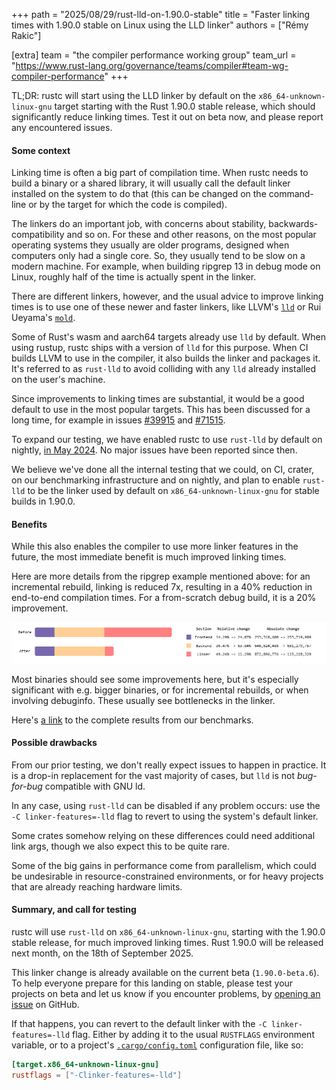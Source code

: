 +++
path = "2025/08/29/rust-lld-on-1.90.0-stable"
title = "Faster linking times with 1.90.0 stable on Linux using the LLD linker"
authors = ["Rémy Rakic"]

[extra]
team = "the compiler performance working group"
team_url = "https://www.rust-lang.org/governance/teams/compiler#team-wg-compiler-performance"
+++

TL;DR: rustc will start using the LLD linker by default on the `x86_64-unknown-linux-gnu` target starting with the Rust 1.90.0 stable release, which should significantly reduce linking times. Test it out on beta now, and please report any encountered issues.

#### Some context

Linking time is often a big part of compilation time. When rustc needs to build a binary or a shared library, it will usually call the default linker installed on the system to do that (this can be changed on the command-line or by the target for which the code is compiled).

The linkers do an important job, with concerns about stability, backwards-compatibility and so on. For these and other reasons, on the most popular operating systems they usually are older programs, designed when computers only had a single core. So, they usually tend to be slow on a modern machine. For example, when building ripgrep 13 in debug mode on Linux, roughly half of the time is actually spent in the linker.

There are different linkers, however, and the usual advice to improve linking times is to use one of these newer and faster linkers, like LLVM's [`lld`](https://lld.llvm.org/) or Rui Ueyama's [`mold`](https://github.com/rui314/mold).

Some of Rust's wasm and aarch64 targets already use `lld` by default. When using rustup, rustc ships with a version of `lld` for this purpose. When CI builds LLVM to use in the compiler, it also builds the linker and packages it. It's referred to as `rust-lld` to avoid colliding with any `lld` already installed on the user's machine.

Since improvements to linking times are substantial, it would be a good default to use in the most popular targets. This has been discussed for a long time, for example in issues [#39915](https://github.com/rust-lang/rust/issues/39915) and [#71515](https://github.com/rust-lang/rust/issues/71515).

To expand our testing, we have enabled rustc to use `rust-lld` by default on nightly, [in May 2024](https://blog.rust-lang.org/2024/05/17/enabling-rust-lld-on-linux.html). No major issues have been reported since then.

We believe we've done all the internal testing that we could, on CI, crater, on our benchmarking infrastructure and on nightly, and plan to enable `rust-lld` to be the linker used by default on `x86_64-unknown-linux-gnu` for stable builds in 1.90.0.

#### Benefits

While this also enables the compiler to use more linker features in the future, the most immediate benefit is much improved linking times.

Here are more details from the ripgrep example mentioned above: for an incremental rebuild, linking is reduced 7x, resulting in a 40% reduction in end-to-end compilation times. For a from-scratch debug build, it is a 20% improvement.

![Before/after comparison of a `ripgrep` incremental debug build](ripgrep-comparison.png)

Most binaries should see some improvements here, but it's especially significant with e.g. bigger binaries, or for incremental rebuilds, or when involving debuginfo. These usually see bottlenecks in the linker.

Here's [a link](https://perf.rust-lang.org/compare.html?start=b3e117044c7f707293edc040edb93e7ec5f7040a&end=baed03c51a68376c1789cc373581eea0daf89967&stat=instructions%3Au&tab=compile) to the complete results from our benchmarks.

#### Possible drawbacks

From our prior testing, we don't really expect issues to happen in practice. It is a drop-in replacement for the vast majority of cases, but `lld` is not _bug-for-bug_ compatible with GNU ld.

In any case, using `rust-lld` can be disabled if any problem occurs: use the `-C linker-features=-lld` flag to revert to using the system's default linker.

Some crates somehow relying on these differences could need additional link args, though we also expect this to be quite rare.

Some of the big gains in performance come from parallelism, which could be undesirable in resource-constrained environments, or for heavy projects that are already reaching hardware limits.

#### Summary, and call for testing

rustc will use `rust-lld` on `x86_64-unknown-linux-gnu`, starting with the 1.90.0 stable release, for much improved linking times. Rust 1.90.0 will be released next month, on the 18th of September 2025.

This linker change is already available on the current beta (`1.90.0-beta.6`). To help everyone prepare for this landing on stable, please test your projects on beta and let us know if you encounter problems, by [opening an issue](https://github.com/rust-lang/rust/issues/new/choose) on GitHub.

If that happens, you can revert to the default linker with the `-C linker-features=-lld` flag. Either by adding it to the usual `RUSTFLAGS` environment variable, or to a project's [`.cargo/config.toml`](https://doc.rust-lang.org/cargo/reference/config.html) configuration file,
like so:

```toml
[target.x86_64-unknown-linux-gnu]
rustflags = ["-Clinker-features=-lld"]
```

